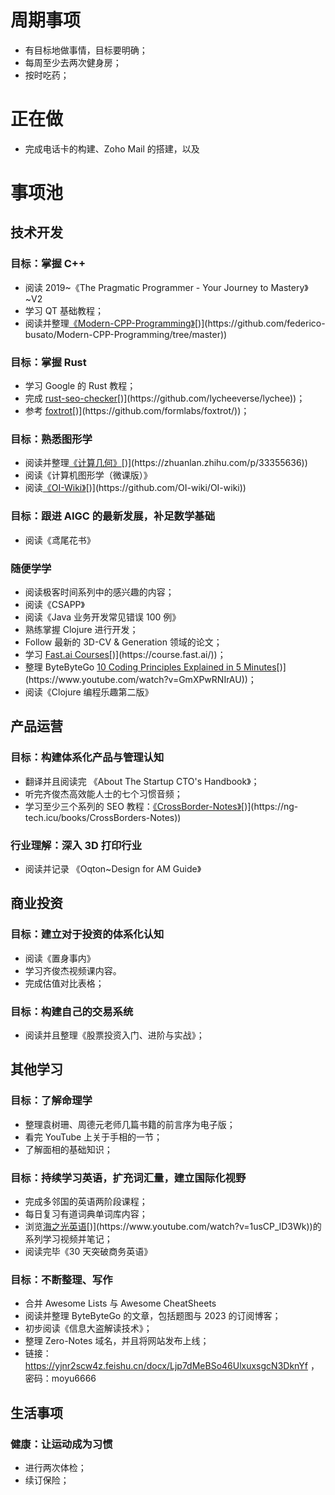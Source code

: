 # 周期事项

- 有目标地做事情，目标要明确；
- 每周至少去两次健身房；
- 按时吃药；

# 正在做

- 完成电话卡的构建、Zoho Mail 的搭建，以及

# 事项池

## 技术开发

### 目标：掌握 C++

- 阅读 2019~《The Pragmatic Programmer - Your Journey to Mastery》~V2
- 学习 QT 基础教程；
- 阅读并整理[《Modern-CPP-Programming》](<[https://github.com/federico-busato/Modern-CPP-Programming/tree/master](https://github.com/federico-busato/Modern-CPP-Programming/tree/master)>)[)](https://github.com/federico-busato/Modern-CPP-Programming/tree/master))

### 目标：掌握 Rust

- 学习 Google 的 Rust 教程；
- 完成 [rust-seo-checker](<[https://github.com/lycheeverse/lychee](https://github.com/lycheeverse/lychee)>)[)](https://github.com/lycheeverse/lychee))；
- 参考 [foxtrot](<[https://github.com/formlabs/foxtrot/](https://github.com/formlabs/foxtrot/)>)[)](https://github.com/formlabs/foxtrot/))；

### 目标：熟悉图形学

- 阅读并整理[《计算几何》](<[https://zhuanlan.zhihu.com/p/33355636](https://zhuanlan.zhihu.com/p/33355636)>)[)](https://zhuanlan.zhihu.com/p/33355636))
- 阅读《计算机图形学（微课版）》
- 阅读[《OI-Wiki》](<[https://github.com/OI-wiki/OI-wiki](https://github.com/OI-wiki/OI-wiki)>)[)](https://github.com/OI-wiki/OI-wiki))

### 目标：跟进 AIGC 的最新发展，补足数学基础

- 阅读《鸢尾花书》

### 随便学学

- 阅读极客时间系列中的感兴趣的内容；
- 阅读《CSAPP》
- 阅读《Java 业务开发常见错误 100 例》
- 熟练掌握 Clojure 进行开发；
- Follow 最新的 3D-CV & Generation 领域的论文；
- 学习 [Fast.ai Courses](<[https://course.fast.ai/](https://course.fast.ai/)>)[)](https://course.fast.ai/))；
- 整理 ByteByteGo [10 Coding Principles Explained in 5 Minutes](<[https://www.youtube.com/watch?v=GmXPwRNIrAU](https://www.youtube.com/watch?v=GmXPwRNIrAU)>)[)](https://www.youtube.com/watch?v=GmXPwRNIrAU))；
- 阅读《Clojure 编程乐趣第二版》

## 产品运营

### 目标：构建体系化产品与管理认知

- 翻译并且阅读完 《About The Startup CTO's Handbook》；
- 听完齐俊杰高效能人士的七个习惯音频；
- 学习至少三个系列的 SEO 教程：[《CrossBorder-Notes》](<[https://ng-tech.icu/books/CrossBorders-Notes](https://ng-tech.icu/books/CrossBorders-Notes)>)[)](https://ng-tech.icu/books/CrossBorders-Notes))

### 行业理解：深入 3D 打印行业

- 阅读并记录 《Oqton~Design for AM Guide》

## 商业投资

### 目标：建立对于投资的体系化认知

- 阅读《置身事内》
- 学习齐俊杰视频课内容。
- 完成估值对比表格；

### 目标：构建自己的交易系统

- 阅读并且整理《股票投资入门、进阶与实战》；

## 其他学习

### 目标：了解命理学

- 整理袁树珊、周德元老师几篇书籍的前言序为电子版；
- 看完 YouTube 上关于手相的一节；
- 了解面相的基础知识；

### 目标：持续学习英语，扩充词汇量，建立国际化视野

- 完成多邻国的英语两阶段课程；
- 每日复习有道词典单词库内容；
- 浏览[海之光英语](<[https://www.youtube.com/watch?v=1usCP_lD3Wk](https://www.youtube.com/watch?v=1usCP_lD3Wk)>)[)](https://www.youtube.com/watch?v=1usCP_lD3Wk))的系列学习视频并笔记；
- 阅读完毕《30 天突破商务英语》

### 目标：不断整理、写作

- 合并 Awesome Lists 与 Awesome CheatSheets
- 阅读并整理 ByteByteGo 的文章，包括题图与 2023 的订阅博客；
- 初步阅读《信息大盗解读技术》；
- 整理 Zero-Notes 域名，并且将网站发布上线；
- 链接：https://yjnr2scw4z.feishu.cn/docx/Ljp7dMeBSo46UlxuxsgcN3DknYf ，密码：moyu6666

## 生活事项

### 健康：让运动成为习惯

- 进行两次体检；
- 续订保险；
